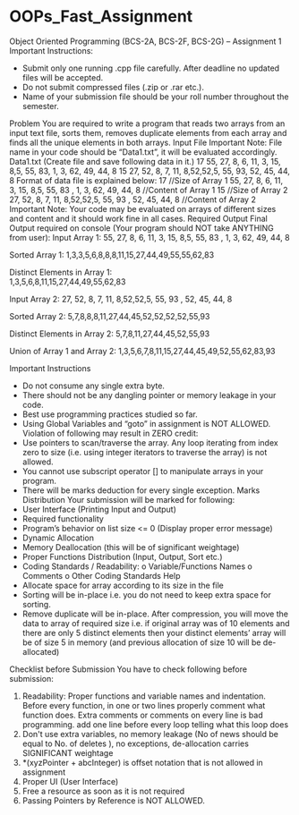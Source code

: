 # OOPs_Fast_Assignment
Object Oriented Programming (BCS-2A, BCS-2F, BCS-2G) – Assignment 1
Important Instructions: 
-	Submit only one running .cpp file carefully. After deadline no updated files will be accepted.
-	Do not submit compressed files (.zip or .rar etc.).
-	Name of your submission file should be your roll number throughout the semester.

Problem
You are required to write a program that reads two arrays from an input text file, sorts them, removes duplicate elements from each array and finds all the unique elements in both arrays.
Input File
Important Note: File name in your code should be “Data1.txt”, it will be evaluated accordingly.
Data1.txt (Create file and save following data in it.)
17
55, 27, 8, 6, 11, 3, 15, 8,5, 55, 83, 1, 3, 62, 49, 44, 8
15 
27, 52, 8, 7, 11, 8,52,52,5, 55, 93, 52, 45, 44, 8
Format of data file is explained below:
17 //Size of Array 1
55, 27, 8, 6, 11, 3, 15, 8,5, 55, 83 , 1, 3, 62, 49, 44, 8 //Content of Array 1
15 //Size of Array 2
27, 52, 8, 7, 11, 8,52,52,5, 55, 93 , 52, 45, 44, 8 //Content of Array 2
Important Note: Your code may be evaluated on arrays of different sizes and content and it should work fine in all cases.
Required Output
Final Output required on console (Your program should NOT take ANYTHING from user):
Input Array 1: 
55, 27, 8, 6, 11, 3, 15, 8,5, 55, 83 , 1, 3, 62, 49, 44, 8

Sorted Array 1:
 1,3,3,5,6,8,8,8,11,15,27,44,49,55,55,62,83

Distinct Elements in Array 1:  
1,3,5,6,8,11,15,27,44,49,55,62,83


Input Array 2: 
27, 52, 8, 7, 11, 8,52,52,5, 55, 93 , 52, 45, 44, 8

Sorted Array 2: 
5,7,8,8,8,11,27,44,45,52,52,52,52,55,93

Distinct Elements in Array 2: 
5,7,8,11,27,44,45,52,55,93

Union of Array 1 and Array 2:
 1,3,5,6,7,8,11,15,27,44,45,49,52,55,62,83,93


Important Instructions
-	Do not consume any single extra byte.
-	There should not be any dangling pointer or memory leakage in your code.
-	Best use programming practices studied so far.
-	Using Global Variables and “goto” in assignment is NOT ALLOWED.
Violation of following may result in ZERO credit:
-	Use pointers to scan/traverse the array. Any loop iterating from index zero to size (i.e. using integer iterators to traverse the array) is not allowed.
-	You cannot use subscript operator [] to manipulate arrays in your program.
-	There will be marks deduction for every single exception.
Marks Distribution
Your submission will be marked for following:
-	User Interface (Printing Input and Output)
-	Required functionality
-	Program’s behavior on list size <= 0 (Display proper error message)
-	Dynamic Allocation
-	Memory Deallocation (this will be of significant weightage)
-	Proper Functions Distribution (Input, Output, Sort etc.)
-	Coding Standards / Readability:
o	Variable/Functions Names
o	Comments
o	Other Coding Standards
Help
-	Allocate space for array according to its size in the file
-	Sorting will be in-place i.e. you do not need to keep extra space for sorting.
-	Remove duplicate will be in-place. After compression, you will move the data to array of required size i.e. if original array was of 10 elements and there are only 5 distinct elements then your distinct elements’ array will be of size 5 in memory (and previous allocation of size 10 will be de-allocated)

Checklist before Submission
You have to check following before submission:
1.	Readability: Proper functions and variable names and indentation. Before every function, in one or two lines properly comment what function does. Extra comments or comments on every line is bad programming. add one line before every loop telling what this loop does
2.	Don't use extra variables, no memory leakage (No of news should be equal to No. of deletes ), no exceptions, de-allocation carries SIGNIFICANT weightage
3.	*(xyzPointer + abcInteger) is offset notation that is not allowed in assignment
4.	Proper UI (User Interface)
5.	Free a resource as soon as it is not required
6.	Passing Pointers by Reference is NOT ALLOWED.


